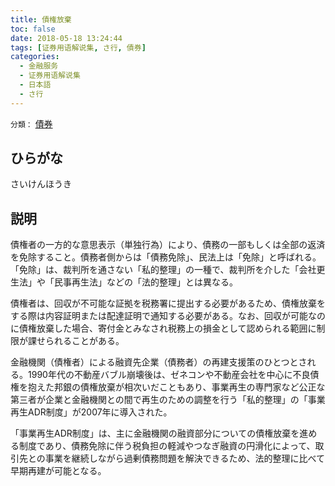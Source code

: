 ```yaml
---
title: 債権放棄
toc: false
date: 2018-05-18 13:24:44
tags: [证券用语解说集, さ行, 債券]
categories:
  - 金融服务
  - 证券用语解说集
  - 日本語
  - さ行
---
```


`分類：` [債券](/tags/債券/)

## ひらがな

さいけんほうき

## 説明

債権者の一方的な意思表示（単独行為）により、債務の一部もしくは全部の返済を免除すること。債務者側からは「債務免除」、民法上は「免除」と呼ばれる。「免除」は、裁判所を通さない「私的整理」の一種で、裁判所を介した「会社更生法」や「民事再生法」などの「法的整理」とは異なる。

債権者は、回収が不可能な証拠を税務署に提出する必要があるため、債権放棄をする際は内容証明または配達証明で通知する必要がある。なお、回収が可能なのに債権放棄した場合、寄付金とみなされ税務上の損金として認められる範囲に制限が課せられることがある。

金融機関（債権者）による融資先企業（債務者）の再建支援策のひとつとされる。1990年代の不動産バブル崩壊後は、ゼネコンや不動産会社を中心に不良債権を抱えた邦銀の債権放棄が相次いだこともあり、事業再生の専門家など公正な第三者が企業と金融機関との間で再生のための調整を行う「私的整理」の「事業再生ADR制度」が2007年に導入された。

「事業再生ADR制度」は、主に金融機関の融資部分についての債権放棄を進める制度であり、債務免除に伴う税負担の軽減やつなぎ融資の円滑化によって、取引先との事業を継続しながら過剰債務問題を解決できるため、法的整理に比べて早期再建が可能となる。
